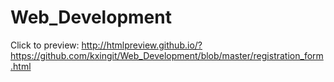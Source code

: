 # Web_Development
Click to preview:
http://htmlpreview.github.io/?https://github.com/kxingit/Web_Development/blob/master/registration_form.html
